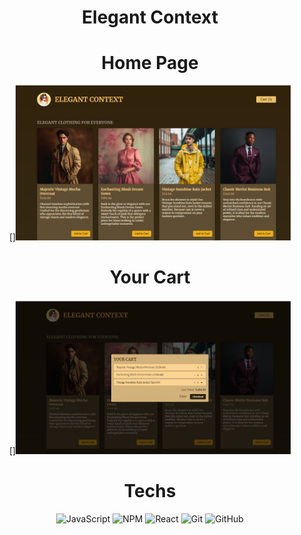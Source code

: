 <div align="center"><h1>Elegant Context</h1>



# Home Page
[]<img src = "https://raw.githubusercontent.com/vinita2003/Elegant-Context/master/Elegant%20Context.png" length = "330" width = "440">

# Your Cart
[]<img src = "https://raw.githubusercontent.com/vinita2003/Elegant-Context/master/your%20Cart.png" length = "330" width = "440">

# Techs
![JavaScript](https://img.shields.io/badge/javascript-%23323330.svg?logo=javascript&logoColor=%23F7DF1E&style=for-the-badge)
![NPM ](https://img.shields.io/badge/NPM-%23000000.svg?logo=npm&logoColor=white&style=for-the-badge)
![React](https://img.shields.io/badge/react-%2320232a.svg?logo=react&logoColor=%2361DAFB&style=for-the-badge)
![Git](https://img.shields.io/badge/git-%23F05033.svg?logo=git&logoColor=white&style=for-the-badge)
![GitHub](https://img.shields.io/badge/github-%23121011.svg?logo=github&logoColor=white&style=for-the-badge)

